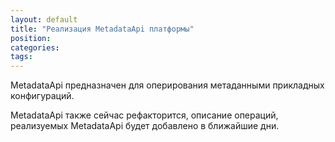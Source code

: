 ```yaml
---
layout: default
title: "Реализация MetadataApi платформы"
position: 
categories: 
tags: 
---
```


MetadataApi предназначен для оперирования метаданными прикладных конфигураций.

MetadataApi также сейчас рефакторится, описание операций, реализуемых MetadataApi будет добавлено в ближайшие дни.

